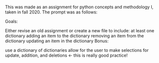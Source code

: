 This was made as an assignment for python concepts and methodology I, taken in fall 2020. The prompt was as follows:

Goals:

Either revise an old assignment or create a new file to include:
at least one dictionary
adding an item to the dictionary
removing an item from the dictionary
updating an item in the dictionary
Bonus:

use a dictionary of dictionaries
allow for the user to make selections for update, addition, and deletions <- this is really good practice!
